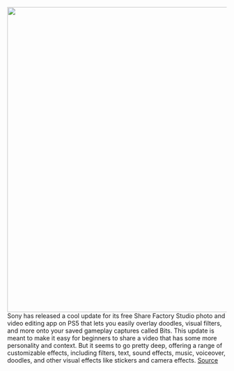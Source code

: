 <img src='https://cdn.vox-cdn.com/thumbor/POZDM4Ps71QkAKTwx9kruO7Mmsg=/0x0:1377x918/1200x800/filters:focal(579x349:799x569)/cdn.vox-cdn.com/uploads/chorus_image/image/70979505/sharefactorystudio.0.jpg' width='700px' /><br/>
Sony has released a cool update for its free Share Factory Studio photo and video editing app on PS5 that lets you easily overlay doodles, visual filters, and more onto your saved gameplay captures called Bits. This update is meant to make it easy for beginners to share a video that has some more personality and context. But it seems to go pretty deep, offering a range of customizable effects, including filters, text, sound effects, music, voiceover, doodles, and other visual effects like stickers and camera effects.
<a href='https://www.theverge.com/2022/6/15/23169577/sony-share-factory-studio-bits-ps5-video-editing-app-update'> Source <a/>